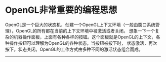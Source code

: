 # OpenGL非常重要的编程思想

OpenGL是一个巨大的状态机，创建一个OpenGL上下文环境（一般由窗口系统管理），OpenGL的所有都在当前的上下文环境中被激活或者关闭。
想象一下一个复杂的机器操作面板，上面有各种各样的按钮。这个面板就是OpenGL的上下文，各种操作按钮可以理解为OpenGL的各种状态，当按钮被按下时，
状态激活，再次按下，状态关闭。OpenGL的工作方式由多种不同的激活状态组合而成。
***


